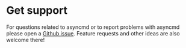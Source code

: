 # Get support

For questions related to asyncmd or to report problems with asyncmd please open a [Github issue]. Feature requests and other ideas are also welcome there!

[Github issue]: https://github.com/bio-phys/asyncmd/issues
